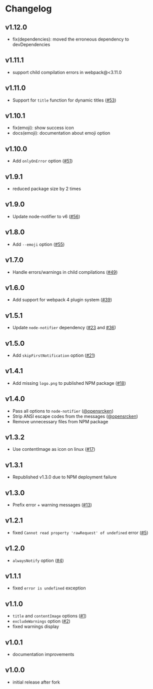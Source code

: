 
Changelog
===============================================================================

v1.12.0
-------------------------------------------------------------------------------
  
- fix(dependencies): moved the erroneous dependency to devDependencies


v1.11.1
-------------------------------------------------------------------------------
  
- support child compilation errors in webpack@<3.11.0


v1.11.0
-------------------------------------------------------------------------------
  
- Support for `title` function for dynamic titles  ([#53](https://github.com/Turbo87/webpack-notifier/pull/53))


v1.10.1
-------------------------------------------------------------------------------
  
- fix(emoji): show success icon
- docs(emoji): documentation about emoji option


v1.10.0
-------------------------------------------------------------------------------

- Add `onlyOnError` option ([#51](https://github.com/Turbo87/webpack-notifier/pull/51))


v1.9.1
-------------------------------------------------------------------------------

- reduced package size by 2 times


v1.9.0
-------------------------------------------------------------------------------

- Update node-notifier to v6 ([#56](https://github.com/Turbo87/webpack-notifier/pull/56))


v1.8.0
-------------------------------------------------------------------------------

- Add `--emoji` option ([#55](https://github.com/Turbo87/webpack-notifier/pull/55))


v1.7.0
-------------------------------------------------------------------------------

- Handle errors/warnings in child compilations ([#49](https://github.com/Turbo87/webpack-notifier/pull/49))


v1.6.0
-------------------------------------------------------------------------------

- Add support for webpack 4 plugin system ([#39](https://github.com/Turbo87/webpack-notifier/pull/39))


v1.5.1
-------------------------------------------------------------------------------

- Update `node-notifier` dependency ([#23](https://github.com/Turbo87/webpack-notifier/pull/23) and [#36](https://github.com/Turbo87/webpack-notifier/pull/36))


v1.5.0
-------------------------------------------------------------------------------

- Add `skipFirstNotification` option ([#21](https://github.com/Turbo87/webpack-notifier/pull/21))


v1.4.1
-------------------------------------------------------------------------------

- Add missing `logo.png` to published NPM package ([#18](https://github.com/Turbo87/webpack-notifier/pull/18))


v1.4.0
-------------------------------------------------------------------------------

- Pass all options to `node-notifier` ([@opensrcken](https://github.com/opensrcken))
- Strip ANSI escape codes from the messages ([@opensrcken](https://github.com/opensrcken))
- Remove unnecessary files from NPM package


v1.3.2
-------------------------------------------------------------------------------

- Use contentImage as icon on linux ([#17](https://github.com/Turbo87/webpack-notifier/pull/17))


v1.3.1
-------------------------------------------------------------------------------

- Republished v1.3.0 due to NPM deployment failure


v1.3.0
-------------------------------------------------------------------------------

- Prefix error + warning messages ([#13](https://github.com/Turbo87/webpack-notifier/pull/13))


v1.2.1
-------------------------------------------------------------------------------

- fixed `Cannot read property 'rawRequest' of undefined` error ([#5](https://github.com/Turbo87/webpack-notifier/issues/5))


v1.2.0
-------------------------------------------------------------------------------

- `alwaysNotify` option ([#4](https://github.com/Turbo87/webpack-notifier/pull/4))


v1.1.1
-------------------------------------------------------------------------------

- fixed `error is undefined` exception


v1.1.0
-------------------------------------------------------------------------------

- `title` and `contentImage` options ([#1](https://github.com/Turbo87/webpack-notifier/pull/1))
- `excludeWarnings` option ([#2](https://github.com/Turbo87/webpack-notifier/pull/2))
- fixed warnings display


v1.0.1
-------------------------------------------------------------------------------

- documentation improvements


v1.0.0
-------------------------------------------------------------------------------

- initial release after fork
